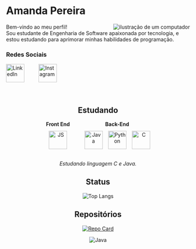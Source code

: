 # Amanda Pereira
<img src="https://media.tenor.com/ikzslJI3dh8AAAAj/pixel-bunny.gif" alt="ilustração de um computador" min-width="20px" max-width="300px" width="px" align="right">

Bem-vindo ao meu perfil!   
Sou estudante de Engenharia de Software apaixonada por tecnologia, e estou estudando para aprimorar minhas habilidades de programação.


<h3><strong>Redes Sociais</strong></h3>

[<img src="https://images.icon-icons.com/2873/PNG/512/linkedin_pixel_logo_icon_181925.png" alt="LinkedIn" width="50" height="50">](https://www.linkedin.com/in/mandypoli/) &nbsp;&nbsp;&nbsp;&nbsp;&nbsp;&nbsp;&nbsp;&nbsp;&nbsp;[<img src="https://images.icon-icons.com/2873/PNG/512/instagram_pixel_logo_icon_181922.png" alt="Instagram" width="50" height="50">](https://www.instagram.com/amanndaop?igsh=MXdiZGVxZXo1aGluMQ==)

<div align="center">

&nbsp;&nbsp;

## Estudando 


<div style="display: flex; justify-content: center; gap: 40px; align-items: flex-start; margin: 0 auto; max-width: 500px;">
  <div style="text-align: center;">
    <strong>Front End</strong>
    <div style="margin-top: 10px;">
      <a href="#"><img src="https://i.imgur.com/GYNCWlC.png" alt="JS" width="50"></a>
    </div>
  </div>
  
  <div style="text-align: center;">
    <strong>Back-End</strong>
    <div style="display: flex; gap: 15px; margin-top: 10px;">
      <a href="#"><img src="https://i.imgur.com/oxsaFs2.png" alt="Java" width="50"></a>
      <a href="#"><img src="https://i.imgur.com/wWV37Mv.png" alt="Python" width="50"></a>
      <a href="#"><img src="https://i.imgur.com/UL0xOco.png" alt="C" width="50"></a>
    </div>
  </div>
</div>

&nbsp;  
*Estudando linguagem C e Java.*


## Status

![Top Langs](https://github-readme-stats-git-masterrstaa-rickstaa.vercel.app/api/top-langs/?username=mandypoli&theme=panda&show_icons=true)


## Repositórios

[![Repo Card](https://github-readme-stats.vercel.app/api/pin/?username=mandypoli&repo=dio-lab-open-source&theme=panda&show_icons=true)](https://github.com/mandypoli/dio-lab-open-source.git)

<div style="text-align: center;">
  <img src="https://media.tenor.com/B-qvdId4Q6EAAAAj/pixel-cat.gif" alt="Java">
</div>


